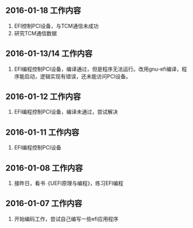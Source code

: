 2016-01-18 工作内容
---
1. EFI控制PCI设备，与TCM通信未成功
2. 研究TCM通信数据

2016-01-13/14 工作内容
---
1. EFI编程控制PCI设备，编译通过，但是程序无法运行。改用gnu-efi编译，程序能启动，逻辑实现有错误，还未能访问PCI设备。

2016-01-12 工作内容
---
1. EFI编程控制PCI设备，编译未通过，尝试解决

2016-01-11 工作内容
---
1. EFI编程控制PCI设备

2016-01-08 工作内容
---
1. 接昨日，看书《UEFI原理与编程》，练习EFI编程

2016-01-07 工作内容
---
 1. 开始编码工作，尝试自己编写一些efi应用程序
